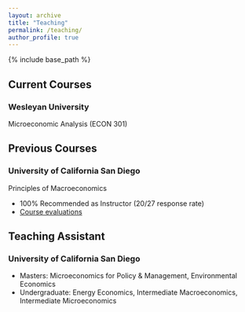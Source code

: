 ```yaml
---
layout: archive
title: "Teaching"
permalink: /teaching/
author_profile: true
---
```


{% include base_path %}

## Current Courses

### Wesleyan University

Microeconomic Analysis (ECON 301)

## Previous Courses 

### University of California San Diego

Principles of Macroeconomics
- 100% Recommended as Instructor (20/27 response rate)
- [Course evaluations](../files/Howden_Wesley_CAPE_-_ECON_3_-_Principles_of_Macroeconomics_[A01]_(Howden_Wesley_Dixon)_-_S120A.pdf)


## Teaching Assistant

### University of California San Diego

- Masters: Microeconomics for Policy & Management, Environmental Economics
- Undergraduate: Energy Economics, Intermediate Macroeconomics, Intermediate Microeconomics
